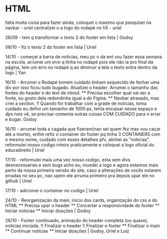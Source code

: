 # HTML

falta muita coisa para fazer ainda, coloquei o maximo que pesquisei na navbar - uriel
centralizei o a logo do rodapé no h5 - uriel


26/09 - tem q transformar o texto 2 do footer em lista | Godoy

08/10 - fiz o texto 2 do footer em lista | Uriel

14/10 - começei a barra de noticias, meu pc n da ent vou fazer essa semana na escola, arrumei um erro q tinha no rodapé pois ele não ia pro final da página, tem um erro no rodapé q ao diminuir a tela o texto entra dentro da logo | Yan

16/10 - Arrumei o Rodapé tomem cuidado tinham esquecido de fechar uma div por isso ficou tudo bugado.
Atualizei o header.
Arrumei o tamanho das fontes do header e do text de introd. 
** Precisa escolher qual vai ser a fonte, eu gosto dela redondinha igual a do Figma.
** Navbar atrasado, mas criei a section.
!! Quando for trabalhar com a grade de noticias, toma cuidado eu defini um tamanho de 1000 px, tenta encaixar nesse espaço e dps nois vê, se precisar comenta outras coisas COM CUIDADO para n errar e bugar. 
Godoy

16/10 - arrumei toda a cagada que fizeram(nao sei quem fez mas vou caçar até a morte), enfim refiz o container do footer pq tinha 3 CONTAINERS com o mesmo nome, cuidado com esses detalhes pfv, alinhei as "noticias", reformulei nosso codigo inteiro praticamente e coloquei a logo oficial do educadireito | Uriel 

17/10 - reformulei mais uma vez nosso codigo, esta sem divs desnecessarias e sem bugs acho eu, muedei a logo e agora estamos mais perto da nossa primeira versão do site, caso a alterações de vocês estarem erradas no seu pc, nao upem ele arruma primeiro pra depois upar ele no github | Uriel

17/10 - adicionei o container no codigo | Uriel

24/10 - Reorganização da main, inicio dos cards, organização do css e do HTML
** Precisa upar o header
** Concertar a responsividade do footer
** Iniciar noticias
** Iniciar doações
| Godoy


26/10 - Footer continuado, animação do header completa (ou quase), noticias iniciada.
!! Finalizar o header
!! Finalizar o footer
** Finalizar o main
** Continuar notícias
** Iniciar doações
| Godoy, Uriel e Luiz